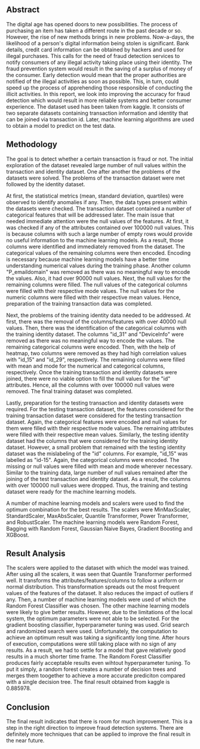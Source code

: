 ## Abstract

The digital age has opened doors to new possibilities. The process of purchasing an item has taken a different route in the past decade or so. However, the rise of new methods brings in new problems. Now-a-days, the likelihood of a person's digital information being stolen is significant. Bank details, credit card information can be obtained by hackers and used for illegal purchases. This calls for the need of fraud detection services to notify consumers of any illegal activity taking place using their identity. The fraud prevention system would result in the saving of a surplus of money of the consumer. Early detection would mean that the proper authorities are notified of the illegal activities as soon as possible. This, in turn, could speed up the process of apprehending those responsible of conducting the illicit activities. In this report, we look into improving the accuracy for fraud detection which would result in more reliable systems and better consumer experience. The dataset used has been taken from kaggle. It consists of two separate datasets containing transaction information and identity that can be joined via transaction id. Later, machine learning algorithms are used to obtain a model to predict on the test data. 

## Methodology

The goal is to detect whether a certain transaction is fraud or not. The initial exploration of the dataset revealed large number of null values within the transaction and identity dataset. One after another the problems of the datasets were solved. The problems of the transaction dataset were met followed by the identity dataset.

At first, the statistical metrics (mean, standard deviation, quartiles) were observed to identify anomalies if any. Then, the data types present within the datasets were checked. The transaction dataset contained a number of categorical features that will be addressed later. The main issue that needed immediate attention were the null values of the features. At first, it was checked if any of the attributes contained over 100000 null values. This is because columns with such a large number of empty rows would provide no useful information to the machine learning models. As a result, those columns were identified and immediately removed from the dataset. The categorical values of the remaining columns were then encoded. Encoding is necessary because machine learning models have a better time understanding numerical values during the training phase. Another column "P_emaildomain" was removed as there was no meaningful way to encode the values. Also, it had over 90000 null values. Next, the null values for the remaining columns were filled. The null values of the categorical columns were filled with their respective mode values. The null values for the numeric columns were filled with their respective mean values. Hence, preparation of the training transaction data was completed.

Next, the problems of the training identity data needed to be addressed. At first, there was the removal of the columns/features with over 40000 null values. Then, there was the identification of the categorical columns with the training identity dataset. The columns "id_31" and "DeviceInfo" were removed as there was no meaningful way to encode the values. The remaining categorical columns were encoded. Then, with the help of heatmap, two columns were removed as they had high correlation values with "id_15" and "id_29", respectively. The remaining columns were filled with mean and mode for the numerical and categorical columns, respectively. Once the training transaction and identity datasets were joined, there were no viable option to fill the null values for the "id" attributes. Hence, all the columns with over 100000 null values were removed. The final training dataset was completed. 

Lastly, preparation for the testing transaction and identity datasets were required. For the testing transaction dataset, the features considered for the training transaction dataset were considered for the testing transaction dataset. Again, the categorical features were encoded and null values for them were filled with their respective mode values. The remaining attributes were filled with their respective mean values. Similarly, the testing identity dataset had the columns that were considered for the training identity dataset. However, a small problem that remained with the testing identity dataset was the mislabeling of the "id" columns. For example, "id_15" was labelled as "id-15". Again, the categorical columns were encoded. The missing or null values were filled with mean and mode wherever necessary. Similar to the training data, large number of null values remained after the joining of the test transaction and identity dataset. As a result, the columns with over 100000 null values were dropped. Thus, the training and testing dataset were ready for the machine learning models. 

A number of machine learning models and scalers were used to find the optimum combination for the best results. The scalers were MinMaxScaler, StandardScaler, MaxAbsScaler, Quantile Transformer, Power Transformer, and RobustScaler. The machine learning models were Random Forest, Bagging with Random Forest, Gaussian Naive Bayes, Gradient Boosting and XGBoost. 

## Result Analysis

The scalers were applied to the dataset with which the model was trained. After using all the scalers, it was seen that Quantile Transformer performed well. It transforms the attributes/features/columns to follow a uniform or normal distribution. This transformation spreads out the most frequent values of the features of the dataset. It also reduces the impact of outliers if any. Then, a number of machine learning models were used of which the Random Forest Classifier was chosen. The other machine learning models were likely to give better results. However, due to the limitations of the local system, the optimum parameters were not able to be selected. For the gradient boosting classifier, hyperparameter tuning was used. Grid search and randomized search were used. Unfortunately, the computation to achieve an optimum result was taking a significantly long time. After hours of execution, computations were still taking place with no sign of any results. As a result, we had to settle for a model that gave relatively good results in a much shorter time frame. The Random Forest Classifier produces fairly acceptable results even wihtout hyperparameter tuning. To put it simply, a random forest creates a number of decision trees and merges them toogether to achieve a more accurate prediciton compared with a single decision tree. The final result obtained from kaggle is 0.885978.


## Conclusion

The final result indicates that there is room for much improvement. This is a step in the right direction to improve fraud detection systems. There are definitely more techniques that can be applied to improve the final result in the near future.
